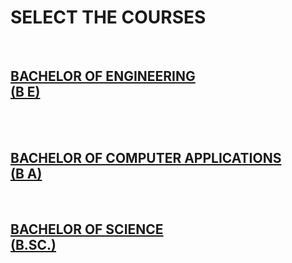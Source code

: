 <html>
<head>
<link rel="stylesheet" href="index.css">
</head>
<body>
     <h1> SELECT THE COURSES </h1>
     <br>
    <a href="mynotes.html"> <h2>BACHELOR OF ENGINEERING  <br>(B E) </h2></a>
     <br>
     <br>
     <a href="mynotes.html"> <h2> BACHELOR OF COMPUTER APPLICATIONS <br>(B A) </h2></a>
     <br>
     <a href="mynotes.html"> <h2> BACHELOR OF SCIENCE <br>(B.SC.)  </h2></a>
     <br>
</body>
</html>
